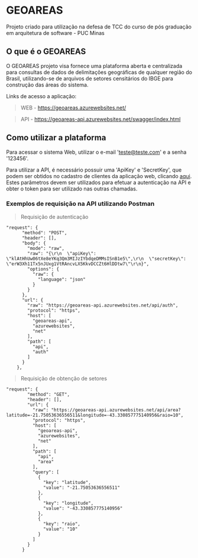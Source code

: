# GEOAREAS

Projeto criado para utilização na defesa de TCC do curso de pós graduação em arquitetura de software - PUC Minas

## O que é o GEOAREAS
O GEOAREAS projeto visa fornece uma plataforma aberta e centralizada para consultas de dados de delimitações geográficas de qualquer região do Brasil, utilizando-se de arquivos de setores censitários do IBGE para construção das áreas do sistema.

Links de acesso a aplicação:

> WEB - https://geoareas.azurewebsites.net/

> API - https://geoareas-api.azurewebsites.net/swagger/index.html

## Como utilizar a plataforma

Para acessar o sistema Web, utilizar o e-mail 'teste@teste.com' e a senha '123456'.

Para utilizar a API, é necessário possuir uma 'ApiKey' e 'SecretKey', que podem ser obtidos no cadastro de clientes da aplicação web, clicando <a href="https://geoareas.azurewebsites.net/cliente">aqui</a>. Estes parâmetros devem ser utilizados para efetuar a autenticação na API e obter o token para ser utilizado nas outras chamadas.

### Exemplos de requisição na API utilizando Postman

> Requisição de autenticação


    "request": {
          "method": "POST",
          "header": [],
          "body": {
            "mode": "raw",
            "raw": "{\r\n  \"apiKey\": \"klAtHhUw06tXe8eYKq3Qm3MIJzIYbdqeDMMsISnB1e5\",\r\n  \"secretKey\": \"erW3Xh11Tx5nJUxg1VtRAncvLX5KkvDCCZt6HlDDtw7\"\r\n}",
            "options": {
              "raw": {
                "language": "json"
              }
            }
          },
          "url": {
            "raw": "https://geoareas-api.azurewebsites.net/api/auth",
            "protocol": "https",
            "host": [
              "geoareas-api",
              "azurewebsites",
              "net"
            ],
            "path": [
              "api",
              "auth"
            ]
          }
        },

> Requisição de obtenção de setores

    "request": {
            "method": "GET",
            "header": [],
            "url": {
              "raw": "https://geoareas-api.azurewebsites.net/api/area?latitude=-21.75053636556511&longitude=-43.330857775140956&raio=10",
              "protocol": "https",
              "host": [
                "geoareas-api",
                "azurewebsites",
                "net"
              ],
              "path": [
                "api",
                "area"
              ],
              "query": [
                {
                  "key": "latitude",
                  "value": "-21.75053636556511"
                },
                {
                  "key": "longitude",
                  "value": "-43.330857775140956"
                },
                {
                  "key": "raio",
                  "value": "10"
                }
              ]
            }
          }
